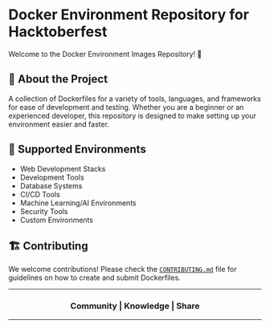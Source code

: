 # Docker Environment Repository for Hacktoberfest

Welcome to the Docker Environment Images Repository! 🎉

## 🚀 About the Project

A collection of Dockerfiles for a variety of tools, languages, and frameworks for ease of development and testing. Whether you are a beginner or an experienced developer, this repository is designed to make setting up your environment easier and faster.

## 🌱 Supported Environments

- Web Development Stacks
- Development Tools
- Database Systems
- CI/CD Tools
- Machine Learning/AI Environments
- Security Tools
- Custom Environments

## 🏗️ Contributing

We welcome contributions! Please check the [`CONTRIBUTING.md`](https://github.com/Walchand-Linux-Users-Group/Docker-Environment-Repository/blob/main/CONTRIBUTING.md) file for guidelines on how to create and submit Dockerfiles.

---

<div align="center"><h3>Community | Knowledge | Share</h3></div>

---
